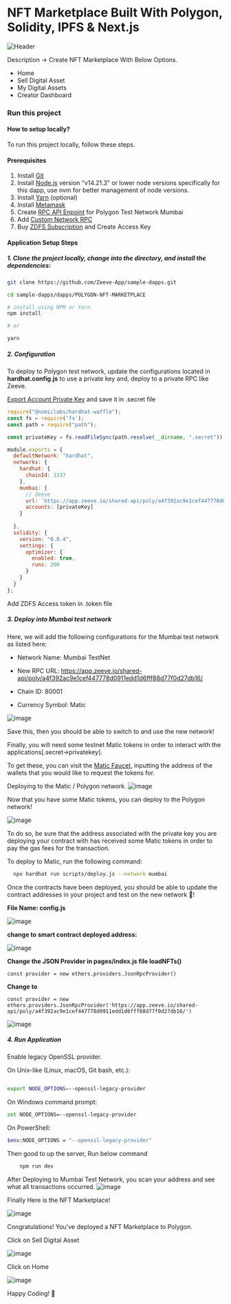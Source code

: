 # NFT Marketplace Built With Polygon, Solidity, IPFS & Next.js

![Header](https://user-images.githubusercontent.com/8361967/147471812-2d68ea6a-0485-4d7d-b34e-0fa7157dc240.png)

 
Description -> Create NFT Marketplace With Below Options.

* Home
* Sell Digital Asset
* My Digital Assets
* Creator Dashboard


### Run this project
#### How to setup locally?

To run this project locally, follow these steps.


#### Prerequisites

1. Install [Git](https://git-scm.com/book/en/v2/Getting-Started-Installing-Git)
2. Install [Node.js](https://nodejs.org/en/download) version "v14.21.3" or lower node versions specifically for this dapp, use nvm for better management of node versions. 
3. Install [Yarn](https://classic.yarnpkg.com/lang/en/docs/install/#debian-stable) (optional)
4. Install [Metamask](https://metamask.io/download/)
5. Create [RPC API Enpoint](../../RPC.md) for Polygon Test Network Mumbai
6. Add [Custom Network RPC](https://support.metamask.io/hc/en-us/articles/360043227612-How-to-add-a-custom-network-RPC)
7. Buy [ZDFS Subscription](../../ZDFS.md) and Create Access Key


#### Application Setup Steps


##### 1. Clone the project locally, change into the directory, and install the dependencies:

```sh
git clone https://github.com/Zeeve-App/sample-dapps.git

cd sample-dapps/dapps/POLYGON-NFT-MARKETPLACE

# install using NPM or Yarn
npm install

# or

yarn
```

##### 2. Configuration

To deploy to Polygon test network, update the configurations located in __hardhat.config.js__ to use a private key and, deploy to a private RPC like Zeeve.

[Export Account Private Key](https://support.metamask.io/hc/en-us/articles/360015289632-How-to-export-an-account-s-private-key) and save it in .secret file


```javascript
require("@nomiclabs/hardhat-waffle");
const fs = require('fs');
const path = require("path");

const privateKey = fs.readFileSync(path.resolve(__dirname, ".secret")).toString().trim() || "01234567890123456789";

module.exports = {
  defaultNetwork: "hardhat",
  networks: {
    hardhat: {
      chainId: 1337
    },
    mumbai: {
      // Zeeve
      url: `https://app.zeeve.io/shared-api/poly/a4f392ac9e1cef447778d0911edd1d6fff88d77f0d27db16/`
      accounts: [privateKey]
    }
    
  },
  solidity: {
    version: "0.8.4",
    settings: {
      optimizer: {
        enabled: true,
        runs: 200
      }
    }
  }
};
```

Add ZDFS Access token in .token file

##### 3. Deploy into Mumbai test network
Here, we will add the following configurations for the Mumbai test network as listed here:

* Network Name: Mumbai TestNet

* New RPC URL: https://app.zeeve.io/shared-api/poly/a4f392ac9e1cef447778d0911edd1d6fff88d77f0d27db16/

* Chain ID: 80001

* Currency Symbol: Matic

![image](https://github.com/yuvanksoni/sample-dapps/assets/43663107/0e137a0e-3545-4801-a893-5646bc6b6ea0)



Save this, then you should be able to switch to and use the new network!

Finally, you will need some testnet Matic tokens in order to interact with the applications[.secret->privatekey].

To get these, you can visit the [Matic Faucet](https://faucet.polygon.technology/), inputting the address of the wallets that you would like to request the tokens for.

Deploying to the Matic / Polygon network.
![image](https://user-images.githubusercontent.com/8361967/147472081-64c009bd-c27c-4f22-8306-c236fd0b5a85.png)


Now that you have some Matic tokens, you can deploy to the Polygon network!

![image](https://user-images.githubusercontent.com/8361967/147471322-131c334e-ec5a-4f27-b91d-7269b1c2e72a.png)

To do so, be sure that the address associated with the private key you are deploying your contract with has received some Matic tokens in order to pay the gas fees for the transaction.


To deploy to Matic, run the following command:

```sh
  npx hardhat run scripts/deploy.js --network mumbai
```

Once the contracts have been deployed, you should be able to update the contract addresses in your project and test on the new network 🎉!

**File Name: config.js**

![image](https://user-images.githubusercontent.com/8361967/147471594-7829a65a-10f4-43a5-8557-8a6db99e7f65.png)

**change to smart contract deployed address:**

![image](https://user-images.githubusercontent.com/8361967/147471686-9372dc27-0b0f-4840-a66a-8bcde9e1dbae.png)


**Change the JSON Provider in pages/index.js file loadNFTs()**

    const provider = new ethers.providers.JsonRpcProvider()

**Change to**

    const provider = new ethers.providers.JsonRpcProvider('https://app.zeeve.io/shared-api/poly/a4f392ac9e1cef447778d0911edd1d6fff88d77f0d27db16/')

![image](https://github.com/Zeeve-App/sample-dapps/assets/43663107/ddbfb097-a1c4-4b80-b0c4-5efd1ac906c1)


##### 4. Run Application

Enable legacy OpenSSL provider.

On Unix-like (Linux, macOS, Git bash, etc.):

```sh

export NODE_OPTIONS=--openssl-legacy-provider
```
On Windows command prompt:

```sh
set NODE_OPTIONS=--openssl-legacy-provider
```

On PowerShell:
```sh
$env:NODE_OPTIONS = "--openssl-legacy-provider"
```
Then good to up the server, Run below command

```sh  
    npm run dev
```
    
After Deploying to Mumbai Test Network, you scan your address and see what all transactions occurred.
![image](https://user-images.githubusercontent.com/8361967/147469842-c916a347-89cf-40ff-a4eb-586420105801.png)

Finally Here is the NFT Marketplace!

![image](https://user-images.githubusercontent.com/8361967/147471812-2d68ea6a-0485-4d7d-b34e-0fa7157dc240.png)

Congratulations! You've deployed a NFT Marketplace to Polygon.

Click on Sell Digital Asset

![image](https://user-images.githubusercontent.com/8361967/147459946-cc4742ee-2776-4083-a42f-c3975099325a.png)

Click on Home

![image](https://user-images.githubusercontent.com/8361967/147459625-fdcbcdb5-2e12-4806-b37b-c07f09128768.png)

Happy Coding! 💓






